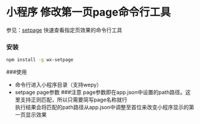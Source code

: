 # 小程序 修改第一页page命令行工具

参见：[setpage](https://github.com/keyboard3/setpage)
快速查看指定页效果的命令行工具

### 安装
```bash
npm install -g wx-setpage
```
###使用
 - 命令行进入小程序目录（支持wepy）
 - setpage page参数
###注意
page参数即在app.json中设置的path路径。这里支持正则匹配，所以只需要简写page名称就行</br>
执行结果会将匹配的path路径从app.json中调整至首位来改变小程序显示的第一页显示效果
